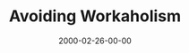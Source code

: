 ---
layout: message
category: message
series: "Loving Mondays"
title: "Avoiding Workaholism "
date: 2000-02-26-00-00
message_id: 387
---